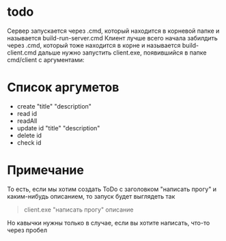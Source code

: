 # todo
Сервер запускается через .cmd, который находится в корневой папке и называется build-run-server.cmd
Клиент лучше всего начала забилдить через .cmd, который тоже находится в корне и называется build-client.cmd
дальше нужно запустить client.exe, появившийся в папке cmd/client с аргументами:
# Список аргуметов
* create "title" "description"
* read id
* readAll
* update id "title" "description"
* delete id
* check id
# Примечание
То есть, если мы хотим создать ToDo с заголовком "написать прогу" и каким-нибудь описанием, то 
запуск будет выглядеть так 
>client.exe "написать прогу" описание

Но кавычки нужны только в случае, если вы хотите написать, что-то через пробел
